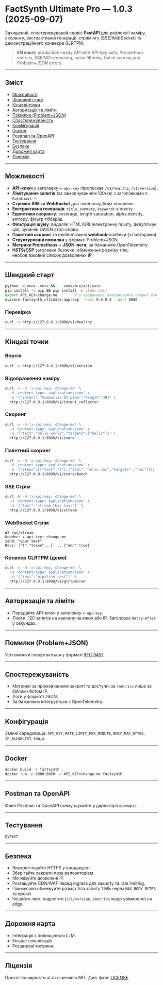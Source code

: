 # FactSynth Ultimate Pro — 1.0.3 (2025-09-07)

Захищений, спостережуваний сервіс **FastAPI** для рефлексії наміру, скорингу, екстрактивної генерації, стримінгу (SSE/WebSocket) та демонстраційного конвеєра GLRTPM.

> **EN short:** production-ready API with API-key auth, Prometheus metrics, SSE/WS streaming, noise filtering, batch scoring and Problem+JSON errors.

---

## Зміст

* [Можливості](#можливості)
* [Швидкий старт](#швидкий-старт)
* [Кінцеві точки](#кінцеві-точки)
* [Авторизація та ліміти](#авторизація-та-ліміти)
* [Помилки (Problem+JSON)](#помилки-problemjson)
* [Спостережуваність](#спостережуваність)
* [Конфігурація](#конфігурація)
* [Docker](#docker)
* [Postman та OpenAPI](#postman-та-openapi)
* [Тестування](#тестування)
* [Безпека](#безпека)
* [Дорожня карта](#дорожня-карта)
* [Ліцензія](#ліцензія)

---

## Можливості

* **API-ключ** у заголовку `x-api-key` (пропускає `/v1/healthz`, `/v1/version`).
* **Лімітування запитів** (за замовчуванням 120/хв) з заголовками `X-RateLimit-*`.
* **Стрімінг SSE та WebSocket** для токеноподібних оновлень.
* **Екстрактивна генерація**: `title`, `summary`, `keywords` з тексту.
* **Евристики скорингу**: coverage, length saturation, alpha density, entropy; фільтр гібберіш.
* **Фільтрація шуму**: видаляє HTML/URL/електронну пошту, дедуплікує цілі, зупиняє UA/EN стоп-слова.
* **Пакетний скоринг** та необов'язкові **webhook**-колбеки (з повторами).
* **Структуровані помилки** у форматі Problem+JSON.
* **Метрики Prometheus** + **JSON-логи**; за бажанням OpenTelemetry.
* **HSTS/CSP** заголовки безпеки; обмеження розміру тіла; необов'язковий список дозволених IP.

---

## Швидкий старт

```bash
python -m venv .venv && . .venv/bin/activate
pip install -U pip && pip install -e .[dev,ops]
export API_KEY=change-me        # у продакшені використайте секрет або Vault
uvicorn factsynth_ultimate.app:app --host 0.0.0.0 --port 8000
```

### Перевірка

```bash
curl -s http://127.0.0.1:8000/v1/healthz
```

---

## Кінцеві точки

### Версія

```bash
curl -s http://127.0.0.1:8000/v1/version
```

### Відображення наміру

```bash
curl -s -H 'x-api-key: change-me' \
  -H 'content-type: application/json' \
  -d '{"intent":"Summarize Q4 plan","length":48}' \
  http://127.0.0.1:8000/v1/intent_reflector
```

### Скоринг

```bash
curl -s -H 'x-api-key: change-me' \
  -H 'content-type: application/json' \
  -d '{"text":"hello world","targets":["hello"]}' \
  http://127.0.0.1:8000/v1/score
```

### Пакетний скоринг

```bash
curl -s -H 'x-api-key: change-me' \
  -H 'content-type: application/json' \
  -d '{"items":[{"text":"a"},{"text":"hello doc","targets":["doc"]}]}' \
  http://127.0.0.1:8000/v1/score/batch
```

### SSE Стрім

```bash
curl -N -H 'x-api-key: change-me' \
  -H 'content-type: application/json' \
  -d '{"text":"stream this text"}' \
  http://127.0.0.1:8000/v1/stream
```

### WebSocket Стрім

```
WS /ws/stream
Header: x-api-key: change-me
Send: "your text"
Recv: {"t":"token"...} ... {"end":true}
```

### Конвеєр GLRTPM (демо)

```bash
curl -s -H 'x-api-key: change-me' \
  -H 'content-type: application/json' \
  -d '{"text":"pipeline test"}' \
  http://127.0.0.1:8000/v1/glrtpm/run
```

---

## Авторизація та ліміти

* Передайте API-ключ у заголовку `x-api-key`.
* Ліміти: 120 запитів на хвилину на ключ або IP. Заголовок `Retry-After` у секундах.

---

## Помилки (Problem+JSON)

Усі помилки повертаються у форматі [RFC 9457](https://www.rfc-editor.org/rfc/rfc9457).

---

## Спостережуваність

* Метрики за промовчанням закриті та доступні за `/metrics` лише за біллим-лістом IP.
* Логи у форматі JSON.
* За бажанням інтегрується з OpenTelemetry.

---

## Конфігурація

Змінні середовища: `API_KEY`, `RATE_LIMIT_PER_MINUTE`, `BODY_MAX_BYTES`, `IP_ALLOWLIST`, тощо.

---

## Docker

```bash
docker build -t factsynth .
docker run -p 8000:8000 -e API_KEY=change-me factsynth
```

---

## Postman та OpenAPI

Файл Postman та OpenAPI схему шукайте у директорії `openapi/`.

---

## Тестування

```bash
pytest
```

---

## Безпека

* Використовуйте HTTPS у продакшені.
* Зберігайте секрети поза репозиторієм.
* Мінімізуйте дозволені IP.
* Розташуйте CDN/WAF перед ingress для захисту та rate limiting.
* Примусово обмежуйте розмір тіла запиту 1 МБ через `MAX_BODY_BYTES` та проксі.
* Кешуйте легкі ендпоїнти (`/v1/version`, `/metrics` якщо увімкнено) на edge.

---

## Дорожня карта

* Інтеграція з повноцінною LLM.
* Більше локалізацій.
* Розширені метрики.

---

## Ліцензія

Проєкт поширюється за ліцензією MIT. Див. файл [LICENSE](LICENSE).

